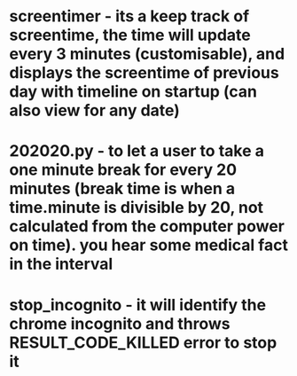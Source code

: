 # screentimer - its a keep track of screentime, the time will update every 3 minutes (customisable), and displays the screentime of previous day with timeline on startup (can also view for any date)
# 202020.py - to let a user to take a one minute break for every 20 minutes (break time is when a time.minute is divisible by 20, not calculated from the computer power on time). you hear some medical fact in the interval
# stop_incognito - it will identify the chrome incognito and throws RESULT_CODE_KILLED error to stop it
